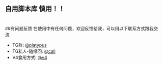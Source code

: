 ## 自用脚本库  慎用！！  
#

##有问题反馈
在使用中有任何问题，欢迎反馈给我，可以用以下联系方式跟我交流

* TG群: [@platypus](https://t.me/jiulan_platypus)
* TG私人-随缘回: [@call](https://t.me/jiulan0111) 
* V4食用方式: [@v4](https://github.com/jiulan/jd_v4) 
